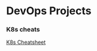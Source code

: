 # DevOps Projects


### K8s cheats

<a href="https://github.com/pragadeeshraju/devops/blob/master/kubernetes/cheatsheet.md" target="_blank">K8s Cheatsheet</a>
